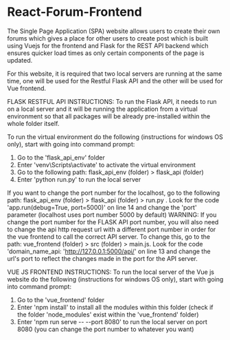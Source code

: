 # React-Forum-Frontend

The Single Page Application (SPA) website allows users to create their own forums which gives a place for other users to create post which is built using Vuejs for the frontend and Flask for the REST API backend which ensures quicker load times as only certain components of the page is updated.

For this website, it is required that two local servers are running at the same time, one will be used for the Restful Flask API and the other will be used for Vue frontend.

FLASK RESTFUL API INSTRUCTIONS: To run the Flask API, it needs to run on a local server and it will be running the application from a virtual environment so that all packages will be already pre-installed within the whole folder itself.

To run the virtual environment do the following (instructions for windows OS only), start with going into command prompt:

1. Go to the 'flask_api_env' folder
2. Enter 'venv\Scripts\activate' to activate the virtual environment
3. Go to the following path: flask_api_env (folder) > flask_api (folder)
4. Enter 'python run.py' to run the local server

If you want to change the port number for the localhost, go to the following path: flask_api_env (folder) > flask_api (folder) > run.py . Look for the code 'app.run(debug=True, port=5000)' on line 14 and change the 'port' parameter (localhost uses port number 5000 by default) WARNING: If you change the port number for the FLASK API port number, you will also need to change the api http request url with a different port number in order for the vue frontend to call the correct API server. To change this, go to the path: vue_frontend (folder) > src (folder) > main.js. Look for the code 'domain_name_api: 'http://127.0.0.1:5000/api/' on line 13 and change the url's port to reflect the changes made in the port for the API server.

VUE JS FRONTEND INSTRUCTIONS: To run the local server of the Vue js website do the following (instructions for windows OS only), start with going into command prompt:

1. Go to the 'vue_frontend' folder
2. Enter 'npm install' to install all the modules within this folder (check if the folder 'node_modules' exist within the 'vue_frontend' folder)
3. Enter 'npm run serve -- --port 8080' to run the local server on port 8080 (you can change the port number to whatever you want)
